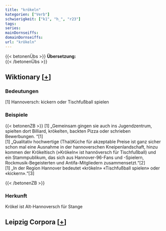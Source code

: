 ```yaml
---
title: "krökeln"
kategorien: ["Verb"]
schwierigkeit: ["k1", "h_", "r23"]
tags:
series:
mainDornseiffs:
domainDornseiffs:
url: "krökeln"
---
```


{{< betonenÜbs >}}
**Übersetzung:**  
{{< /betonenÜbs >}}

## Wiktionary [[+](https://de.wiktionary.org/wiki/krökeln)]

### Bedeutungen
[1] Hannoversch: kickern oder Tischfußball spielen  

### Beispiele
{{< betonenZB >}}
[1] „Gemeinsam gingen sie auch ins Jugendzentrum, spielten dort Billiard, krökelten, backten Pizza oder schrieben Bewerbungen. “[1]  
[1] „Qualitativ hochwertige (Thai)Küche für akzeptable Preise ist ganz sicher schon mal eine Ausnahme in der hannoverschen Kneipenlandschaft, hinzu kommen der Krökeltisch (»Krökeln« ist hannöversch für Tischfußball) und ein Stammpublikum, das sich aus Hannover-96-Fans und -Spielern, Rockmusik-Begeisterten und Antifa-Mitgliedern zusammensetzt.“[2]  
[1] „In der Region Hannover bedeutet «krökeln» «Tischfußball spielen» oder «kickern».“[3]  

{{< /betonenZB >}}
### Herkunft
Krökel ist Alt-Hannoversch für Stange  


## Leipzig Corpora [[+](https://corpora.uni-leipzig.de/en/res?word=krökeln&corpusId=deu_newscrawl-public_2018)]

